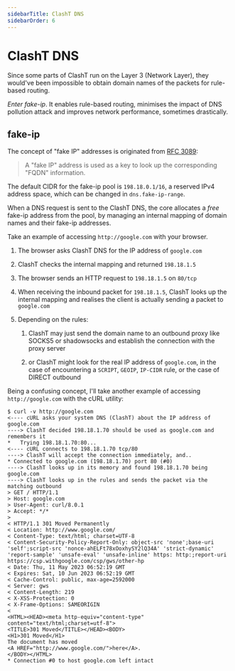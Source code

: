 ```yaml
---
sidebarTitle: ClashT DNS
sidebarOrder: 6
---
```


# ClashT DNS

Since some parts of ClashT run on the Layer 3 (Network Layer), they would've been impossible to obtain domain names of the packets for rule-based routing.

*Enter fake-ip*. It enables rule-based routing, minimises the impact of DNS pollution attack and improves network performance, sometimes drastically.

## fake-ip

The concept of "fake IP" addresses is originated from [RFC 3089](https://tools.ietf.org/rfc/rfc3089):

> A "fake IP" address is used as a key to look up the corresponding "FQDN" information.

The default CIDR for the fake-ip pool is `198.18.0.1/16`, a reserved IPv4 address space, which can be changed in `dns.fake-ip-range`.

When a DNS request is sent to the ClashT DNS, the core allocates a *free* fake-ip address from the pool, by managing an internal mapping of domain names and their fake-ip addresses.

Take an example of accessing `http://google.com` with your browser.

1. The browser asks ClashT DNS for the IP address of `google.com`
2. ClashT checks the internal mapping and returned `198.18.1.5`
3. The browser sends an HTTP request to `198.18.1.5` on `80/tcp`
4. When receiving the inbound packet for `198.18.1.5`, ClashT looks up the internal mapping and realises the client is actually sending a packet to `google.com`
5. Depending on the rules:

    1. ClashT may just send the domain name to an outbound proxy like SOCKS5 or shadowsocks and establish the connection with the proxy server

    2. or ClashT might look for the real IP address of `google.com`, in the case of encountering a `SCRIPT`, `GEOIP`, `IP-CIDR` rule, or the case of DIRECT outbound

Being a confusing concept, I'll take another example of accessing `http://google.com` with the cURL utility:

```txt{2,3,5,6,8,9}
$ curl -v http://google.com
<---- cURL asks your system DNS (ClashT) about the IP address of google.com
----> ClashT decided 198.18.1.70 should be used as google.com and remembers it
*   Trying 198.18.1.70:80...
<---- cURL connects to 198.18.1.70 tcp/80
----> ClashT will accept the connection immediately, and..
* Connected to google.com (198.18.1.70) port 80 (#0)
----> ClashT looks up in its memory and found 198.18.1.70 being google.com
----> ClashT looks up in the rules and sends the packet via the matching outbound
> GET / HTTP/1.1
> Host: google.com
> User-Agent: curl/8.0.1
> Accept: */*
> 
< HTTP/1.1 301 Moved Permanently
< Location: http://www.google.com/
< Content-Type: text/html; charset=UTF-8
< Content-Security-Policy-Report-Only: object-src 'none';base-uri 'self';script-src 'nonce-ahELFt78xOoxhySY2lQ34A' 'strict-dynamic' 'report-sample' 'unsafe-eval' 'unsafe-inline' https: http:;report-uri https://csp.withgoogle.com/csp/gws/other-hp
< Date: Thu, 11 May 2023 06:52:19 GMT
< Expires: Sat, 10 Jun 2023 06:52:19 GMT
< Cache-Control: public, max-age=2592000
< Server: gws
< Content-Length: 219
< X-XSS-Protection: 0
< X-Frame-Options: SAMEORIGIN
< 
<HTML><HEAD><meta http-equiv="content-type" content="text/html;charset=utf-8">
<TITLE>301 Moved</TITLE></HEAD><BODY>
<H1>301 Moved</H1>
The document has moved
<A HREF="http://www.google.com/">here</A>.
</BODY></HTML>
* Connection #0 to host google.com left intact
```

<!-- TODO: nameserver, fallback, fallback-filter, hosts, search-domains, fake-ip-filter, nameserver-policy -->
